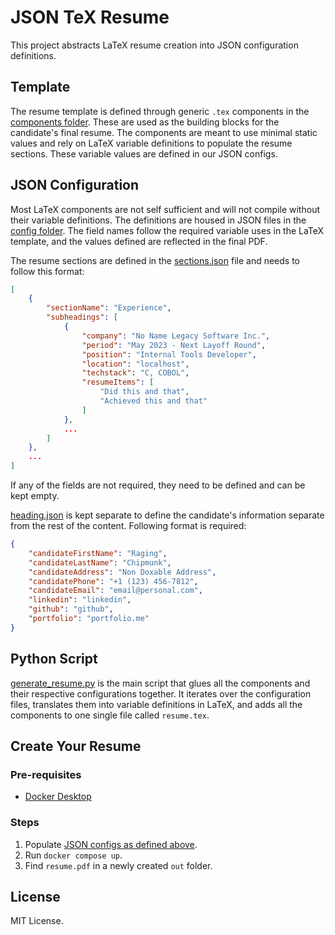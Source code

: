 # JSON TeX Resume

This project abstracts LaTeX resume creation into JSON configuration definitions. 

## Template

The resume template is defined through generic `.tex` components in the [components folder](./src/components/). These are used as the building blocks for the candidate's final resume. The components are meant to use minimal static values and rely on LaTeX variable definitions to populate the resume sections. These variable values are defined in our JSON configs. 

## JSON Configuration

Most LaTeX components are not self sufficient and will not compile without their variable definitions. The definitions are housed in JSON files in the [config folder](./config/). The field names follow the required variable uses in the LaTeX template, and the values defined are reflected in the final PDF. 

The resume sections are defined in the [sections.json](./config/sections.json) file and needs to follow this format:

```json
[
    {
        "sectionName": "Experience",
        "subheadings": [
            {
                "company": "No Name Legacy Software Inc.",
                "period": "May 2023 - Next Layoff Round",
                "position": "Internal Tools Developer",
                "location": "localhost",
                "techstack": "C, COBOL",
                "resumeItems": [
                    "Did this and that",
                    "Achieved this and that"
                ]
            },
            ...
        ]
    },
    ...
]
```

If any of the fields are not required, they need to be defined and can be kept empty. 

[heading.json](./config/heading.json) is kept separate to define the candidate's information separate from the rest of the content. Following format is required:

```json
{
    "candidateFirstName": "Raging",
    "candidateLastName": "Chipmunk",
    "candidateAddress": "Non Doxable Address",
    "candidatePhone": "+1 (123) 456-7812",
    "candidateEmail": "email@personal.com",
    "linkedin": "linkedin",
    "github": "github",
    "portfolio": "portfolio.me"
}
```
## Python Script

[generate_resume.py](./src/generate_resume.py) is the main script that glues all the components and their respective configurations together. It iterates over the configuration files, translates them into variable definitions in LaTeX, and adds all the components to one single file called `resume.tex`. 

## Create Your Resume

### Pre-requisites
- [Docker Desktop](https://www.docker.com/products/docker-desktop/)

### Steps

1. Populate [JSON configs as defined above](#json-configuration).
2. Run `docker compose up`.
3. Find `resume.pdf` in a newly created `out` folder.

## License

MIT License.
